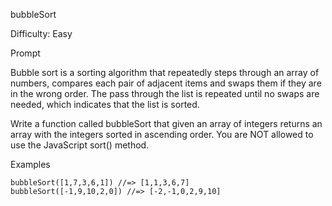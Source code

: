 bubbleSort

Difficulty: Easy

Prompt

Bubble sort is a sorting algorithm that repeatedly steps through an array of numbers, compares each pair of adjacent items and swaps them if they are in the wrong order. The pass through the list is repeated until no swaps are needed, which indicates that the list is sorted.

Write a function called bubbleSort that given an array of integers returns an array with the integers sorted in ascending order. You are NOT allowed to use the JavaScript sort() method.

Examples

```
bubbleSort([1,7,3,6,1]) //=> [1,1,3,6,7]
bubbleSort([-1,9,10,2,0]) //=> [-2,-1,0,2,9,10]
```
